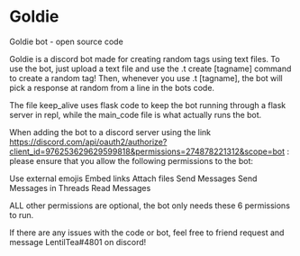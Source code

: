 # Goldie
Goldie bot - open source code

Goldie is a discord bot made for creating random tags using text files. To use the bot, just upload a text file and use the .t create [tagname] command to create a random tag! Then, whenever you use .t [tagname], the bot will pick a response at random from a line in the bots code.

The file keep_alive uses flask code to keep the bot running through a flask server in repl, while the main_code file is what actually runs the bot.

When adding the bot to a discord server using the link https://discord.com/api/oauth2/authorize?client_id=976253629629599818&permissions=274878221312&scope=bot : please ensure that you allow the following permissions to the bot:

Use external emojis
Embed links
Attach files
Send Messages
Send Messages in Threads
Read Messages

ALL other permissions are optional, the bot only needs these 6 permissions to run.

If there are any issues with the code or bot, feel free to friend request and message LentilTea#4801 on discord!
